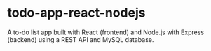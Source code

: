 # todo-app-react-nodejs
A to-do list app built with React (frontend) and Node.js with Express (backend) using a REST API and MySQL database.
